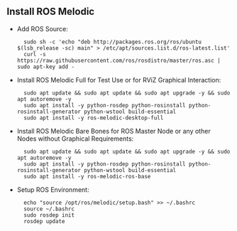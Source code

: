 ## Install ROS Melodic

- Add ROS Source:

        sudo sh -c 'echo "deb http://packages.ros.org/ros/ubuntu $(lsb_release -sc) main" > /etc/apt/sources.list.d/ros-latest.list'
        curl -s https://raw.githubusercontent.com/ros/rosdistro/master/ros.asc | sudo apt-key add -

- Install ROS Melodic Full for Test Use or for RViZ Graphical Interaction:

        sudo apt update && sudo apt update && sudo apt upgrade -y && sudo apt autoremove -y
        sudo apt install -y python-rosdep python-rosinstall python-rosinstall-generator python-wstool build-essential
        sudo apt install -y ros-melodic-desktop-full

- Install ROS Melodic Bare Bones for ROS Master Node or any other Nodes without Graphical Requirements:

        sudo apt update && sudo apt update && sudo apt upgrade -y && sudo apt autoremove -y
        sudo apt install -y python-rosdep python-rosinstall python-rosinstall-generator python-wstool build-essential
        sudo apt install -y ros-melodic-ros-base

- Setup ROS Environment:

        echo "source /opt/ros/melodic/setup.bash" >> ~/.bashrc
        source ~/.bashrc
        sudo rosdep init
        rosdep update
